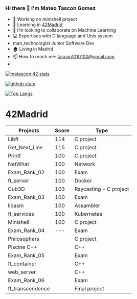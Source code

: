 ### Hi there :wave: I'm Mateo Tascon Gomez
<!--
**parismart/parismart** is a :sparkles: _special_ :sparkles: repository because its `README.md` (this file) appears on your GitHub profile.
-->
- :telescope: Working on minishell project
- :seedling: Learning in [42Madrid](https://www.42madrid.com)
- :dancers: I’m looking to collaborate on Machine Learning
- :computer: Expertises with C language and Unix system
- man_technologist Junior Software Dev
- :house: Living in Madrid
- :mailbox: How to reach me: tascon1010100@gmail.com
- 
[![matascon 42 stats](https://badge42.herokuapp.com/api/stats/matascon)](https://github.com/JaeSeoKim/badge42)

[![github stats](https://github-readme-stats.vercel.app/api?username=matascon&count_private=true&show_icons=true&theme=dark)](https://github.com/parismart/github-readme-stats)

[![Top Langs](https://github-readme-stats.vercel.app/api/top-langs/?username=parismart&layout=compact&exclude_repo=ft_server&langs_count=15&theme=highcontrast)](https://github.com/parismart/github-readme-stats)

# 42Madrid
|   Projects	|  Score	| Type |
|---	|---	|--- |
| Libft | 114 | C project |
| Get_Next_Line	| 115 | C project |
| Printf	| 100 | C project |
| NetWhat | 100 | Network |
| Exam_Rank_02 | 100 | Exam |
| ft_server | 100 | Docker |
| Cub3D | 103 | Raycasting - C project |
| Exam_Rank_03 | 100 | Exam |
| libasm | 100 | Assambler |
| ft_services | 100 | Kubernetes |
| Minishell | 100 | C project |
| Exam_Rank_04 | --- | Exam |
| Philosophers |  | C project |
| Piscine C++ |  | C++ |
| Exam_Rank_05 |  | Exam |
| ft_container | | C++ |
| web_server | | C++ |
| Exam_Rank_06 |  | Exam |
| ft_transcendence | | Final project |
